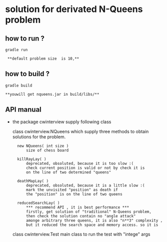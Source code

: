 # solution for derivated N-Queens problem

## how to run ?
    gradle run

     **default problem size  is 10,**

## how to build ?
    gradle build
    
    **youwill get nqueens.jar in build/libs/**



## API manual
* the  package cwinterview supply following class 

    class cwinterview.NQueens
        which supply three methods to obtain solutions for the problem.
        
        new NQueens( int size )
            size of chess board
        
        killRayLay( )
            deprecated, obsoluted, because it is too slow :( 
            check current position is valid or not by check it is 
            on the line of two determined "queens" 

        deathMapLay( )
            deprecated, obsoluted, because it is a little slow :( 
            mark the unvisited "position" as death if 
            the "position" is on the line of two queens 
    
        reducedSearchLay( )
            *** recommend API , it is best performance *** 
            firstly, get solution of "traditional" N-Queens problem, 
            then check the solution contain no "angle attack" 
            amonge arbitrary three queens, it is also "n**3" complexity ,
            but it reduced the search space and memory access. so it is 


    class cwinterview.Test
        main class to run the test with "intege" args 


        
